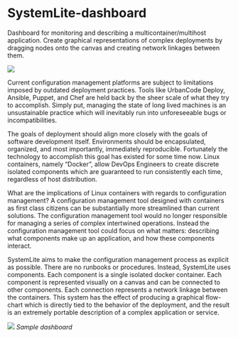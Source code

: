 # SystemLite-dashboard

Dashboard for monitoring and describing a multicontainer/multihost application. Create graphical representations of complex deployments by dragging nodes onto the canvas and creating network linkages between them.

![](http://i.imgur.com/95GK0jf.png)

Current configuration management platforms are subject to limitations imposed by outdated deployment practices. Tools like UrbanCode Deploy, Ansible, Puppet, and Chef are held back by the sheer scale of what they try to accomplish. Simply put, managing the state of long lived machines is an unsustainable practice which will inevitably run into unforeseeable bugs or incompatibilities.

The goals of deployment should align more closely with the goals of software development itself. Environments should be encapsulated, organized, and most importantly, immediately reproducible. Fortunately the technology to accomplish this
goal has existed for some time now. Linux containers, namely “Docker”, allow DevOps
Engineers to create discrete isolated components which are guaranteed to run consistently each time, regardless of host distribution.

What are the implications of Linux containers with regards to configuration management? A configuration management tool designed with containers as first class citizens can be substantially more streamlined than current solutions. The configuration management tool would no longer responsible for managing a series of complex intertwined operations. Instead the configuration management tool could focus on what matters: describing what components make up an application, and how these components interact.

SystemLite aims to make the configuration management process as explicit as possible. There are no runbooks or procedures. Instead, SystemLite uses components. Each component is a single isolated docker container. Each component is represented visually on a canvas and can be connected to other components. Each connection represents a network linkage between the containers. This system has the effect of producing a graphical flow-chart which is directly tied to the behavior of the deployment, and the result is an extremely portable description of a complex application or service.

![](http://i.imgur.com/Xvj1WE9.png)
*Sample dashboard*
